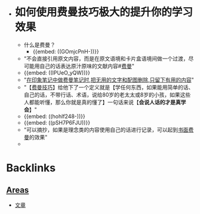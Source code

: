 - # 如何使用费曼技巧极大的提升你的学习效果
    - 什么是费曼？
        - {{embed: ((GOmjcPnH-))}}
    - "不会直接引用原文内容，而是在原文语境和卡片盒语境间做一个过渡，尽可能用自己的话表达原汁原味的文献内容#[费曼](<费曼.md>)"
    - {{embed: ((IPUeO_yQW))}}
    - "[在印象笔记中做费曼笔记时,把无用的文字和配图删除,只留下有用的内容](marginnote3app://note/4A3C65B5-BD44-4CB8-8692-E75AC25B0592)"
    - "【[费曼技巧](<费曼技巧.md>)】给他下了一个定义就是【学任何东西，如果能用简单的话、自己的话，不带行话、术语，说给80岁的老太太或8岁的小孩，如果这些人都能听懂，那么你就是真的懂了】一句话来说【**会说人话的才是真学会**】"
    - {{embed: ((hohlf248-))}}
    - {{embed: ((pSH7P6FJU))}}
    - "可以摘抄，如果是理念类的内容使用自己的话进行记录，可以起到[书面费曼](<书面费曼.md>)的效果"
    - 

# Backlinks
## [Areas](<Areas.md>)
- [文章](<文章.md>)

